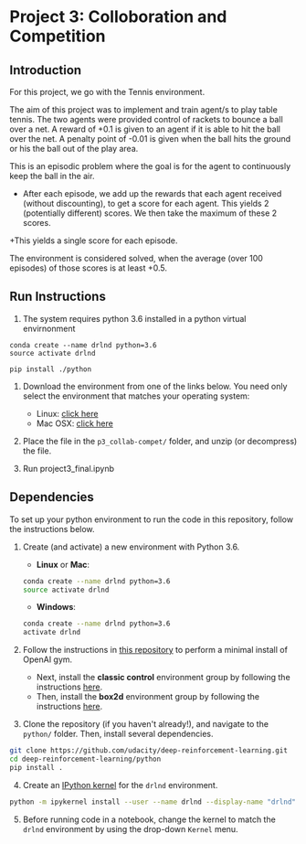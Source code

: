 # Project 3: Colloboration and Competition

## Introduction

For this project, we go with the Tennis environment.


The aim of this project was to implement and train agent/s to play table tennis. The two agents were provided control of rackets to bounce a ball over a net. A reward of +0.1 is given to an agent if it is able to hit the ball over the net. A penalty point of -0.01 is given when the ball hits the ground or his the ball out of the play area.

This is an episodic problem where the goal is for the agent to continuously keep the ball in the air.



+ After each episode, we add up the rewards that each agent received (without discounting), to get a score for each agent. This yields 2 (potentially different) scores. We then take the maximum of these 2 scores.

+This yields a single score for each episode.

The environment is considered solved, when the average (over 100 episodes) of those scores is at least +0.5.


## Run Instructions


1. The system requires python 3.6 installed in a python virtual envirnonment
```
conda create --name drlnd python=3.6
source activate drlnd

pip install ./python
```

1. Download the environment from one of the links below.  You need only select the environment that matches your operating system:
    - Linux: [click here](https://s3-us-west-1.amazonaws.com/udacity-drlnd/P3/Soccer/Soccer_Linux.zip)
    - Mac OSX: [click here](https://s3-us-west-1.amazonaws.com/udacity-drlnd/P3/Soccer/Soccer.app.zip)

2. Place the file in the `p3_collab-compet/` folder, and unzip (or decompress) the file. 


3. Run project3_final.ipynb

## Dependencies

To set up your python environment to run the code in this repository, follow the instructions below.

1. Create (and activate) a new environment with Python 3.6.

	- __Linux__ or __Mac__: 
	```bash
	conda create --name drlnd python=3.6
	source activate drlnd
	```
	- __Windows__: 
	```bash
	conda create --name drlnd python=3.6 
	activate drlnd
	```
	
2. Follow the instructions in [this repository](https://github.com/openai/gym) to perform a minimal install of OpenAI gym.  
	- Next, install the **classic control** environment group by following the instructions [here](https://github.com/openai/gym#classic-control).
	- Then, install the **box2d** environment group by following the instructions [here](https://github.com/openai/gym#box2d).
	
3. Clone the repository (if you haven't already!), and navigate to the `python/` folder.  Then, install several dependencies.
```bash
git clone https://github.com/udacity/deep-reinforcement-learning.git
cd deep-reinforcement-learning/python
pip install .
```

4. Create an [IPython kernel](http://ipython.readthedocs.io/en/stable/install/kernel_install.html) for the `drlnd` environment.  
```bash
python -m ipykernel install --user --name drlnd --display-name "drlnd"
```

5. Before running code in a notebook, change the kernel to match the `drlnd` environment by using the drop-down `Kernel` menu. 

